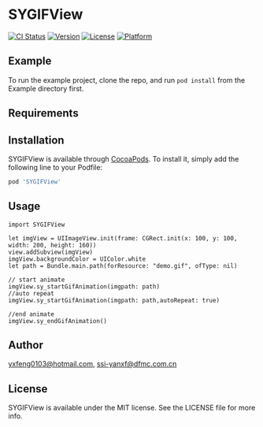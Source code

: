 # SYGIFView

[![CI Status](https://img.shields.io/travis/yxfeng0103@hotmail.com/SYGIFView.svg?style=flat)](https://travis-ci.org/yxfeng0103@hotmail.com/SYGIFView)
[![Version](https://img.shields.io/cocoapods/v/SYGIFView.svg?style=flat)](https://cocoapods.org/pods/SYGIFView)
[![License](https://img.shields.io/cocoapods/l/SYGIFView.svg?style=flat)](https://cocoapods.org/pods/SYGIFView)
[![Platform](https://img.shields.io/cocoapods/p/SYGIFView.svg?style=flat)](https://cocoapods.org/pods/SYGIFView)

## Example

To run the example project, clone the repo, and run `pod install` from the Example directory first.

## Requirements

## Installation

SYGIFView is available through [CocoaPods](https://cocoapods.org). To install
it, simply add the following line to your Podfile:

```ruby
pod 'SYGIFView'
```

## Usage
```
import SYGIFView

let imgView = UIImageView.init(frame: CGRect.init(x: 100, y: 100, width: 200, height: 160))
view.addSubview(imgView)
imgView.backgroundColor = UIColor.white
let path = Bundle.main.path(forResource: "demo.gif", ofType: nil)

// start animate
imgView.sy_startGifAnimation(imgpath: path)
//auto repeat
imgView.sy_startGifAnimation(imgpath: path,autoRepeat: true)

//end animate
imgView.sy_endGifAnimation()
```


## Author

yxfeng0103@hotmail.com, ssi-yanxf@dfmc.com.cn

## License

SYGIFView is available under the MIT license. See the LICENSE file for more info.
